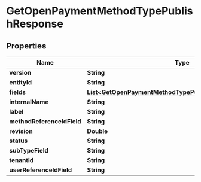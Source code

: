 

# GetOpenPaymentMethodTypePublishResponse


## Properties

| Name | Type | Description | Notes |
|------------ | ------------- | ------------- | -------------|
|**version** | **String** |  |  [optional] |
|**entityId** | **String** |  |  [optional] |
|**fields** | [**List&lt;GetOpenPaymentMethodTypePublishResponseFieldsInner&gt;**](GetOpenPaymentMethodTypePublishResponseFieldsInner.md) |  |  [optional] |
|**internalName** | **String** |  |  [optional] |
|**label** | **String** |  |  [optional] |
|**methodReferenceIdField** | **String** |  |  [optional] |
|**revision** | **Double** |  |  [optional] |
|**status** | **String** |  |  [optional] |
|**subTypeField** | **String** |  |  [optional] |
|**tenantId** | **String** |  |  [optional] |
|**userReferenceIdField** | **String** |  |  [optional] |




